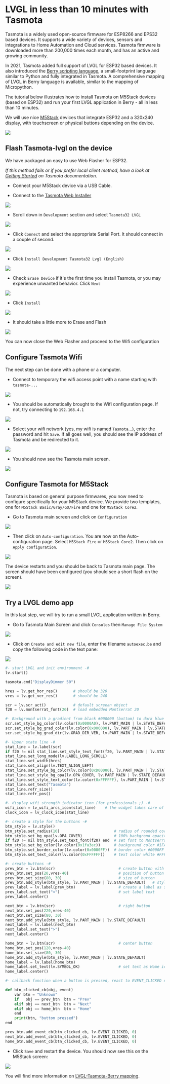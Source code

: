 # LVGL in less than 10 minutes with Tasmota

Tasmota is a widely used open-source firmware for ESP8266 and EPS32 based devices. It supports a wide variety of devices, sensors and integrations to Home Automation and Cloud services. Tasmota firmware is downloaded more than 200,000 times each month, and has an active and growing community.

In 2021, Tasmota added full support of LVGL for ESP32 based devices. It also introduced the [Berry scripting language](https://github.com/berry-lang/berry/wiki/Reference), a small-footprint language similar to Python and fully integrated in Tasmota. A comprehensive mapping of LVGL in Berry language is available, similar to the mapping of Micropython.

The tutorial below illustrates how to install Tasmota on M5Stack devices (based on ESP32) and run your first LVGL application in Berry - all in less than 10 minutes.

We will use nice [M5Stack](https://m5stack.com/) devices that integrate ESP32 and a 320x240 display, with touchscreen or physical buttons depending on the device.

![](_media/lvgl/M5Stack.png)

## Flash Tasmota-lvgl on the device

We have packaged an easy to use Web Flasher for ESP32.

_If this method fails or if you prefer local client method, have a look at [Getting Started](https://tasmota.github.io/docs/Getting-Started/) on Tasmota documentation._


- Connect your M5Stack device via a USB Cable.

- Connect to the [Tasmota Web Installer](https://arendst.github.io/Tasmota-firmware/)

![](_media/lvgl/Flash_main-screen.png)

- Scroll down in `Development` section and select `Tasmota32 LVGL`

![](_media/lvgl/Flash_select_firmware.png)

- Click `Connect` and select the appropriate Serial Port. It should connect in a couple of second.

![](_media/lvgl/Flash_serial_port.png)

- Click `Install Development Tasmota32 Lvgl (English)`

![](_media/lvgl/Flash_install.png)

- Check `Erase Device` if it's the first time you install Tasmota, or you may experience unwanted behavior. Click `Next`

![](_media/lvgl/Flash_erase.png)

- Click `Install`

![](_media/lvgl/Flash_confirm.png)

- It should take a little more to Erase and Flash

![](_media/lvgl/Flash_complete.png)

You can now close the Web Flasher and proceed to the Wifi configuration

## Configure Tasmota Wifi

The next step can be done with a phone or a computer.

- Connect to temporary the wifi access point with a name starting with `tasmota-...`

![](_media/lvgl/Tasmota_wifi_ap.png)

- You should be automatically brought to the Wifi configuration page. If not, try connecting to `192.168.4.1`

![](_media/lvgl/Tasmota_wifi_select.png)

- Select your wifi network (yes, my wifi is named `Tasmota`...), enter the password and hit `Save`. If all goes well, you should see the IP address of Tasmota and be redirected to it.

![](_media/lvgl/Tasmota_ip.png)

- You should now see the Tasmota main screen.

![](_media/lvgl/Tasmota_main.png)

## Configure Tasmota for M5Stack

Tasmota is based on general purpose firmwares, you now need to configure specifically for your M5Stack device. We provide two templates, one for `M5Stack Basic/Gray/GO/Fire` and one for `M5Stack Core2`.

- Go to Tasmota main screen and click on `Configuration`

![](_media/lvgl/Tasmota_config.png)

- Then click on `Auto-configuration`. You are now on the Auto-configuration page. Select `M5Stack Fire` or `M5Stack Core2`. Then click on `Apply configuration`.

![](_media/lvgl/Tasmota_autoconf.png)

The device restarts and you should be back to Tasmota main page. The screen should have been configured (you should see a short flash on the screen).

![](_media/lvgl/Tasmota_main2.png)

## Try a LVGL demo app

In this last step, we will try to run a small LVGL application written in Berry.

- Go to Tasmota Main Screen and click `Consoles` then `Manage File System`

![](_media/lvgl/Tasmota_fs.png)

- Click on `Create and edit new file`, enter the filename `autoexec.be` and copy the following code in the text pane:

![](_media/lvgl/Tasmota_lvgldemo.png)

``` python
#- start LVGL and init environment -#
lv.start()

tasmota.cmd("DisplayDimmer 50")

hres = lv.get_hor_res()       # should be 320
vres = lv.get_ver_res()       # should be 240

scr = lv.scr_act()            # default screean object
f20 = lv.montserrat_font(20)  # load embedded Montserrat 20

#- Background with a gradient from black #000000 (bottom) to dark blue #0000A0 (top) -#
scr.set_style_bg_color(lv.color(0x0000A0), lv.PART_MAIN | lv.STATE_DEFAULT)
scr.set_style_bg_grad_color(lv.color(0x000000), lv.PART_MAIN | lv.STATE_DEFAULT)
scr.set_style_bg_grad_dir(lv.GRAD_DIR_VER, lv.PART_MAIN | lv.STATE_DEFAULT)

#- Upper state line -#
stat_line = lv.label(scr)
if f20 != nil stat_line.set_style_text_font(f20, lv.PART_MAIN | lv.STATE_DEFAULT) end
stat_line.set_long_mode(lv.LABEL_LONG_SCROLL)                                        # auto scrolling if text does not fit
stat_line.set_width(hres)
stat_line.set_align(lv.TEXT_ALIGN_LEFT)                                              # align text left
stat_line.set_style_bg_color(lv.color(0xD00000), lv.PART_MAIN | lv.STATE_DEFAULT)    # background #000088
stat_line.set_style_bg_opa(lv.OPA_COVER, lv.PART_MAIN | lv.STATE_DEFAULT)            # 100% background opacity
stat_line.set_style_text_color(lv.color(0xFFFFFF), lv.PART_MAIN | lv.STATE_DEFAULT)  # text color #FFFFFF
stat_line.set_text("Tasmota")
stat_line.refr_size()                                                                # new in LVGL8
stat_line.refr_pos()                                                                 # new in LVGL8

#- display wifi strength indicator icon (for professionals ;) -#
wifi_icon = lv_wifi_arcs_icon(stat_line)    # the widget takes care of positioning and driver stuff
clock_icon = lv_clock_icon(stat_line)

#- create a style for the buttons -#
btn_style = lv.style()
btn_style.set_radius(10)                        # radius of rounded corners
btn_style.set_bg_opa(lv.OPA_COVER)              # 100% backgrond opacity
if f20 != nil btn_style.set_text_font(f20) end  # set font to Montserrat 20
btn_style.set_bg_color(lv.color(0x1fa3ec))      # background color #1FA3EC (Tasmota Blue)
btn_style.set_border_color(lv.color(0x0000FF))  # border color #0000FF
btn_style.set_text_color(lv.color(0xFFFFFF))    # text color white #FFFFFF

#- create buttons -#
prev_btn = lv.btn(scr)                            # create button with main screen as parent
prev_btn.set_pos(20,vres-40)                      # position of button
prev_btn.set_size(80, 30)                         # size of button
prev_btn.add_style(btn_style, lv.PART_MAIN | lv.STATE_DEFAULT)   # style of button
prev_label = lv.label(prev_btn)                   # create a label as sub-object
prev_label.set_text("<")                          # set label text
prev_label.center()

next_btn = lv.btn(scr)                            # right button
next_btn.set_pos(220,vres-40)
next_btn.set_size(80, 30)
next_btn.add_style(btn_style, lv.PART_MAIN | lv.STATE_DEFAULT)
next_label = lv.label(next_btn)
next_label.set_text(">")
next_label.center()

home_btn = lv.btn(scr)                            # center button
home_btn.set_pos(120,vres-40)
home_btn.set_size(80, 30)
home_btn.add_style(btn_style, lv.PART_MAIN | lv.STATE_DEFAULT)
home_label = lv.label(home_btn)
home_label.set_text(lv.SYMBOL_OK)                 # set text as Home icon
home_label.center()

#- callback function when a button is pressed, react to EVENT_CLICKED event -#

def btn_clicked_cb(obj, event)
    var btn = "Unknown"
    if   obj == prev_btn  btn = "Prev"
    elif obj == next_btn  btn = "Next"
    elif obj == home_btn  btn = "Home"
    end
    print(btn, "button pressed")
end

prev_btn.add_event_cb(btn_clicked_cb, lv.EVENT_CLICKED, 0)
next_btn.add_event_cb(btn_clicked_cb, lv.EVENT_CLICKED, 0)
home_btn.add_event_cb(btn_clicked_cb, lv.EVENT_CLICKED, 0)
```

- Click `Save` and restart the device. You should now see this on the M5Stack screen:

![](_media/lvgl/lvgl_demo.png)

You will find more information on [LVGL-Tasmota-Berry mapping](https://tasmota.github.io/docs/LVGL/).

